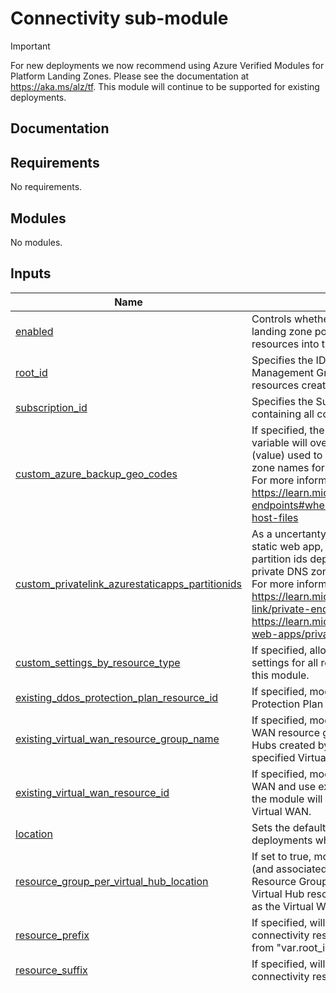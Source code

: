 <!-- BEGIN_TF_DOCS -->
# Connectivity sub-module

> [!IMPORTANT]
> For new deployments we now recommend using Azure Verified Modules for Platform Landing Zones.
> Please see the documentation at <https://aka.ms/alz/tf>.
> This module will continue to be supported for existing deployments.

## Documentation
<!-- markdownlint-disable MD033 -->

## Requirements

No requirements.

## Modules

No modules.

<!-- markdownlint-disable MD013 -->
<!-- markdownlint-disable MD034 -->
## Inputs

| Name | Description | Type | Default | Required |
|------|-------------|------|---------|:--------:|
| <a name="input_enabled"></a> [enabled](#input\_enabled) | Controls whether to manage the connectivity landing zone policies and deploy the connectivity resources into the current Subscription context. | `bool` | n/a | yes |
| <a name="input_root_id"></a> [root\_id](#input\_root\_id) | Specifies the ID of the Enterprise-scale root Management Group, used as a prefix for resources created by this module. | `string` | n/a | yes |
| <a name="input_subscription_id"></a> [subscription\_id](#input\_subscription\_id) | Specifies the Subscription ID for the Subscription containing all connectivity resources. | `string` | n/a | yes |
| <a name="input_custom_azure_backup_geo_codes"></a> [custom\_azure\_backup\_geo\_codes](#input\_custom\_azure\_backup\_geo\_codes) | If specified, the custom\_azure\_backup\_geo\_codes variable will override or append Geo Codes (value) used to generate region-specific DNS zone names for Azure Backup private endpoints.<br>For more information, please refer to: https://learn.microsoft.com/azure/backup/private-endpoints#when-using-custom-dns-server-or-host-files | `map(string)` | `{}` | no |
| <a name="input_custom_privatelink_azurestaticapps_partitionids"></a> [custom\_privatelink\_azurestaticapps\_partitionids](#input\_custom\_privatelink\_azurestaticapps\_partitionids) | As a uncertanty in the partition id for the azure static web app, this variable is used to specify the partition ids deployed for the azure static web app private DNS zones.<br>For more information, please refer to: https://learn.microsoft.com/en-us/azure/private-link/private-endpoint-dns#web and https://learn.microsoft.com/en-us/azure/static-web-apps/private-endpoint | `list(number)` | <pre>[<br>  1,<br>  2,<br>  3,<br>  4,<br>  5<br>]</pre> | no |
| <a name="input_custom_settings_by_resource_type"></a> [custom\_settings\_by\_resource\_type](#input\_custom\_settings\_by\_resource\_type) | If specified, allows full customization of common settings for all resources (by type) deployed by this module. | `any` | `{}` | no |
| <a name="input_existing_ddos_protection_plan_resource_id"></a> [existing\_ddos\_protection\_plan\_resource\_id](#input\_existing\_ddos\_protection\_plan\_resource\_id) | If specified, module will skip creation of DDoS Protection Plan and use existing. | `string` | `""` | no |
| <a name="input_existing_virtual_wan_resource_group_name"></a> [existing\_virtual\_wan\_resource\_group\_name](#input\_existing\_virtual\_wan\_resource\_group\_name) | If specified, module will skip creation of the Virtual WAN resource group and use existing. All Virtual Hubs created by the module will be created in the specified Virtual WAN resource group. | `string` | `""` | no |
| <a name="input_existing_virtual_wan_resource_id"></a> [existing\_virtual\_wan\_resource\_id](#input\_existing\_virtual\_wan\_resource\_id) | If specified, module will skip creation of the Virtual WAN and use existing. All Virtual Hubs created by the module will be associated with the specified Virtual WAN. | `string` | `""` | no |
| <a name="input_location"></a> [location](#input\_location) | Sets the default location used for resource deployments where needed. | `string` | `"eastus"` | no |
| <a name="input_resource_group_per_virtual_hub_location"></a> [resource\_group\_per\_virtual\_hub\_location](#input\_resource\_group\_per\_virtual\_hub\_location) | If set to true, module will place each Virtual Hub (and associated resources) in a location-specific Resource Group. Default behaviour is to colocate Virtual Hub resources in the same Resource Group as the Virtual WAN resource. | `bool` | `false` | no |
| <a name="input_resource_prefix"></a> [resource\_prefix](#input\_resource\_prefix) | If specified, will set the resource name prefix for connectivity resources (default value determined from "var.root\_id"). | `string` | `""` | no |
| <a name="input_resource_suffix"></a> [resource\_suffix](#input\_resource\_suffix) | If specified, will set the resource name suffix for connectivity resources. | `string` | `""` | no |
| <a name="input_settings"></a> [settings](#input\_settings) | If specified, will customize the "Connectivity" landing zone settings and resources. | <pre>object({<br>    hub_networks = optional(list(<br>      object({<br>        enabled = optional(bool, true)<br>        config = object({<br>          address_space                = list(string)<br>          location                     = optional(string, "")<br>          link_to_ddos_protection_plan = optional(bool, false)<br>          dns_servers                  = optional(list(string), [])<br>          bgp_community                = optional(string, "")<br>          subnets = optional(list(<br>            object({<br>              name                      = string<br>              address_prefixes          = list(string)<br>              network_security_group_id = optional(string, "")<br>              route_table_id            = optional(string, "")<br>            })<br>          ), [])<br>          virtual_network_gateway = optional(object({<br>            enabled = optional(bool, false)<br>            config = optional(object({<br>              address_prefix              = optional(string, "")<br>              gateway_sku_expressroute    = optional(string, "")<br>              gateway_sku_vpn             = optional(string, "")<br>              remote_vnet_traffic_enabled = optional(bool, false)<br>              virtual_wan_traffic_enabled = optional(bool, false)<br>              advanced_vpn_settings = optional(object({<br>                enable_bgp                       = optional(bool, null)<br>                active_active                    = optional(bool, null)<br>                private_ip_address_allocation    = optional(string, "")<br>                default_local_network_gateway_id = optional(string, "")<br>                vpn_client_configuration = optional(list(<br>                  object({<br>                    address_space = list(string)<br>                    aad_tenant    = optional(string, null)<br>                    aad_audience  = optional(string, null)<br>                    aad_issuer    = optional(string, null)<br>                    root_certificate = optional(list(<br>                      object({<br>                        name             = string<br>                        public_cert_data = string<br>                      })<br>                    ), [])<br>                    revoked_certificate = optional(list(<br>                      object({<br>                        name       = string<br>                        thumbprint = string<br>                      })<br>                    ), [])<br>                    radius_server_address = optional(string, null)<br>                    radius_server_secret  = optional(string, null)<br>                    vpn_client_protocols  = optional(list(string), null)<br>                    vpn_auth_types        = optional(list(string), null)<br>                  })<br>                ), [])<br>                bgp_settings = optional(list(<br>                  object({<br>                    asn         = optional(number, null)<br>                    peer_weight = optional(number, null)<br>                    peering_addresses = optional(list(<br>                      object({<br>                        ip_configuration_name = optional(string, null)<br>                        apipa_addresses       = optional(list(string), null)<br>                      })<br>                    ), [])<br>                  })<br>                ), [])<br>                custom_route = optional(list(<br>                  object({<br>                    address_prefixes = optional(list(string), [])<br>                  })<br>                ), [])<br>              }), {})<br>            }), {})<br>          }), {})<br>          azure_firewall = optional(object({<br>            enabled = optional(bool, false)<br>            config = optional(object({<br>              address_prefix                = optional(string, "")<br>              address_management_prefix     = optional(string, "")<br>              enable_dns_proxy              = optional(bool, true)<br>              dns_servers                   = optional(list(string), [])<br>              sku_tier                      = optional(string, "Standard")<br>              base_policy_id                = optional(string, "")<br>              private_ip_ranges             = optional(list(string), [])<br>              threat_intelligence_mode      = optional(string, "Alert")<br>              threat_intelligence_allowlist = optional(map(list(string)), {})<br>              availability_zones = optional(object({<br>                zone_1 = optional(bool, true)<br>                zone_2 = optional(bool, true)<br>                zone_3 = optional(bool, true)<br>              }), {})<br>            }), {})<br>          }), {})<br>          spoke_virtual_network_resource_ids      = optional(list(string), [])<br>          enable_outbound_virtual_network_peering = optional(bool, false)<br>          enable_hub_network_mesh_peering         = optional(bool, false)<br>        })<br>      })<br>    ), [])<br>    vwan_hub_networks = optional(list(<br>      object({<br>        enabled = optional(bool, true)<br>        config = object({<br>          address_prefix = string<br>          location       = string<br>          sku            = optional(string, "")<br>          routes = optional(list(<br>            object({<br>              address_prefixes    = list(string)<br>              next_hop_ip_address = string<br>            })<br>          ), [])<br>          routing_intent = optional(object({<br>            enabled = optional(bool, false)<br>            config = optional(object({<br>              routing_policies = optional(list(object({<br>                name         = string<br>                destinations = list(string)<br>              })), [])<br>            }), {})<br>          }), {})<br>          expressroute_gateway = optional(object({<br>            enabled = optional(bool, false)<br>            config = optional(object({<br>              scale_unit                    = optional(number, 1)<br>              allow_non_virtual_wan_traffic = optional(bool, false)<br>            }), {})<br>          }), {})<br>          vpn_gateway = optional(object({<br>            enabled = optional(bool, false)<br>            config = optional(object({<br>              bgp_settings = optional(list(<br>                object({<br>                  asn         = number<br>                  peer_weight = number<br>                  instance_0_bgp_peering_address = optional(list(<br>                    object({<br>                      custom_ips = list(string)<br>                    })<br>                  ), [])<br>                  instance_1_bgp_peering_address = optional(list(<br>                    object({<br>                      custom_ips = list(string)<br>                    })<br>                  ), [])<br>                })<br>              ), [])<br>              routing_preference = optional(string, "Microsoft Network")<br>              scale_unit         = optional(number, 1)<br>            }), {})<br>          }), {})<br>          azure_firewall = optional(object({<br>            enabled = optional(bool, false)<br>            config = optional(object({<br>              enable_dns_proxy              = optional(bool, true)<br>              dns_servers                   = optional(list(string), [])<br>              sku_tier                      = optional(string, "Standard")<br>              base_policy_id                = optional(string, "")<br>              private_ip_ranges             = optional(list(string), [])<br>              threat_intelligence_mode      = optional(string, "Alert")<br>              threat_intelligence_allowlist = optional(map(list(string)), {})<br>              availability_zones = optional(object({<br>                zone_1 = optional(bool, true)<br>                zone_2 = optional(bool, true)<br>                zone_3 = optional(bool, true)<br>              }), {})<br>            }), {})<br>          }), {})<br>          spoke_virtual_network_resource_ids        = optional(list(string), [])<br>          secure_spoke_virtual_network_resource_ids = optional(list(string), [])<br>          enable_virtual_hub_connections            = optional(bool, false)<br>        })<br>      })<br>    ), [])<br>    ddos_protection_plan = optional(object({<br>      enabled = optional(bool, false)<br>      config = optional(object({<br>        location = optional(string, "")<br>      }), {})<br>    }), {})<br>    dns = optional(object({<br>      enabled = optional(bool, true)<br>      config = optional(object({<br>        location = optional(string, "")<br>        enable_private_link_by_service = optional(object({<br>          azure_api_management                 = optional(bool, true)<br>          azure_app_configuration_stores       = optional(bool, true)<br>          azure_arc                            = optional(bool, true)<br>          azure_arc_guest_configuration        = optional(bool, true)<br>          azure_arc_hybrid_resource_provider   = optional(bool, true)<br>          azure_arc_kubernetes                 = optional(bool, true)<br>          azure_automation_dscandhybridworker  = optional(bool, true)<br>          azure_automation_webhook             = optional(bool, true)<br>          azure_backup                         = optional(bool, true)<br>          azure_batch_account                  = optional(bool, true)<br>          azure_bot_service_bot                = optional(bool, true)<br>          azure_bot_service_token              = optional(bool, true)<br>          azure_cache_for_redis                = optional(bool, true)<br>          azure_cache_for_redis_enterprise     = optional(bool, true)<br>          azure_container_registry             = optional(bool, true)<br>          azure_cosmos_db_cassandra            = optional(bool, true)<br>          azure_cosmos_db_gremlin              = optional(bool, true)<br>          azure_cosmos_db_mongodb              = optional(bool, true)<br>          azure_cosmos_db_sql                  = optional(bool, true)<br>          azure_cosmos_db_table                = optional(bool, true)<br>          azure_data_explorer                  = optional(bool, true)<br>          azure_data_factory                   = optional(bool, true)<br>          azure_data_factory_portal            = optional(bool, true)<br>          azure_data_health_data_services      = optional(bool, true)<br>          azure_data_lake_file_system_gen2     = optional(bool, true)<br>          azure_database_for_mariadb_server    = optional(bool, true)<br>          azure_database_for_mysql_server      = optional(bool, true)<br>          azure_database_for_postgresql_server = optional(bool, true)<br>          azure_databricks                     = optional(bool, true)<br>          azure_digital_twins                  = optional(bool, true)<br>          azure_event_grid_domain              = optional(bool, true)<br>          azure_event_grid_topic               = optional(bool, true)<br>          azure_event_hubs_namespace           = optional(bool, true)<br>          azure_file_sync                      = optional(bool, true)<br>          azure_hdinsights                     = optional(bool, true)<br>          azure_iot_dps                        = optional(bool, true)<br>          azure_iot_hub                        = optional(bool, true)<br>          azure_key_vault                      = optional(bool, true)<br>          azure_key_vault_managed_hsm          = optional(bool, true)<br>          azure_kubernetes_service_management  = optional(bool, true)<br>          azure_machine_learning_workspace     = optional(bool, true)<br>          azure_managed_disks                  = optional(bool, true)<br>          azure_managed_grafana                = optional(bool, true)<br>          azure_media_services                 = optional(bool, true)<br>          azure_migrate                        = optional(bool, true)<br>          azure_monitor                        = optional(bool, true)<br>          azure_openai_service                 = optional(bool, true)<br>          azure_purview_account                = optional(bool, true)<br>          azure_purview_studio                 = optional(bool, true)<br>          azure_relay_namespace                = optional(bool, true)<br>          azure_search_service                 = optional(bool, true)<br>          azure_service_bus_namespace          = optional(bool, true)<br>          azure_site_recovery                  = optional(bool, true)<br>          azure_sql_database_sqlserver         = optional(bool, true)<br>          azure_synapse_analytics_dev          = optional(bool, true)<br>          azure_synapse_analytics_sql          = optional(bool, true)<br>          azure_synapse_studio                 = optional(bool, true)<br>          azure_virtual_desktop                = optional(bool, true)<br>          azure_web_apps_sites                 = optional(bool, true)<br>          azure_web_apps_static_sites          = optional(bool, true)<br>          cognitive_services_account           = optional(bool, true)<br>          microsoft_power_bi                   = optional(bool, true)<br>          signalr                              = optional(bool, true)<br>          signalr_webpubsub                    = optional(bool, true)<br>          storage_account_blob                 = optional(bool, true)<br>          storage_account_file                 = optional(bool, true)<br>          storage_account_queue                = optional(bool, true)<br>          storage_account_table                = optional(bool, true)<br>          storage_account_web                  = optional(bool, true)<br>        }), {})<br>        private_link_locations                                 = optional(list(string), [])<br>        public_dns_zones                                       = optional(list(string), [])<br>        private_dns_zones                                      = optional(list(string), [])<br>        enable_private_dns_zone_virtual_network_link_on_hubs   = optional(bool, true)<br>        enable_private_dns_zone_virtual_network_link_on_spokes = optional(bool, true)<br>        virtual_network_resource_ids_to_link                   = optional(list(string), [])<br>      }), {})<br>    }), {})<br>  })</pre> | `{}` | no |
| <a name="input_tags"></a> [tags](#input\_tags) | If specified, will set the default tags for all resources deployed by this module where supported. | `map(string)` | `{}` | no |

## Resources

No resources.

## Outputs

| Name | Description |
|------|-------------|
| <a name="output_configuration"></a> [configuration](#output\_configuration) | Returns the configuration settings for resources to deploy for the connectivity solution. |
| <a name="output_debug"></a> [debug](#output\_debug) | Returns the debug output for the module. |

<!-- markdownlint-enable -->
<!-- END_TF_DOCS -->